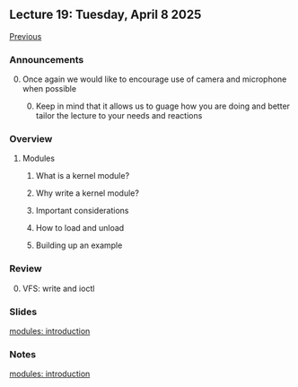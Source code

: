 ## Lecture 19: Tuesday, April 8 2025

[Previous](/lectures/L18.md)

### Announcements

0. Once again we would like to encourage use of camera and microphone when possible

    0. Keep in mind that it allows us to guage how you are doing and better tailor the lecture to your needs and reactions

### Overview

1. Modules

    1. What is a kernel module?

    1. Why write a kernel module?

    1. Important considerations

    1. How to load and unload

    1. Building up an example

### Review

0. VFS: write and ioctl

### Slides

[modules: introduction](/slides/modules1.html)

### Notes

[modules: introduction](/slides/modules1.md)
